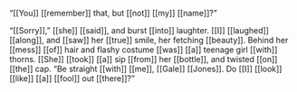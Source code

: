 “[[You]] [[remember]] that, but [[not]] [[my]] [[name]]?”

“[[Sorry]],” [[she]] [[said]], and burst [[into]] laughter. [[I]] [[laughed]] [[along]], and [[saw]] her [[true]] smile, her fetching [[beauty]]. Behind her [[mess]] [[of]] hair and flashy costume [[was]] [[a]] teenage girl [[with]] thorns. [[She]] [[took]] [[a]] sip [[from]] her [[bottle]], and twisted [[on]] [[the]] cap. “Be straight [[with]] [[me]], [[Gale]] [[Jones]]. Do [[I]] [[look]] [[like]] [[a]] [[fool]] out [[there]]?”